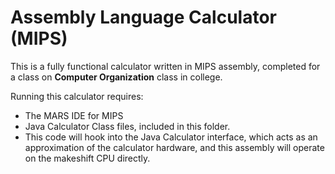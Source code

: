 # Assembly Language Calculator (MIPS)
This is a fully functional calculator written in MIPS assembly, completed for a class on **Computer Organization** class in college.

Running this calculator requires:
- The MARS IDE for MIPS
- Java Calculator Class files, included in this folder.
- This code will hook into the Java Calculator interface, which acts as an approximation of the calculator hardware, and this assembly will operate on the makeshift CPU directly. 

